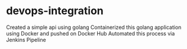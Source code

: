 # devops-integration
Created a simple api using golang
Containerized this golang application using Docker and pushed on Docker Hub
Automated this process via Jenkins Pipeline
